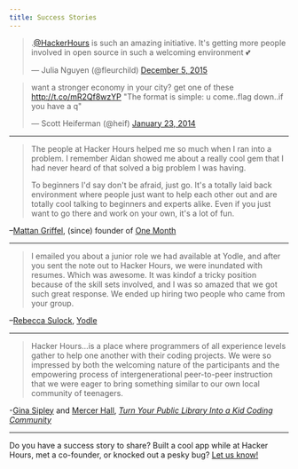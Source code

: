 ```yaml
---
title: Success Stories
---
```


<blockquote class="twitter-tweet" lang="en"><p lang="en" dir="ltr">.<a href="https://twitter.com/HackerHours">@HackerHours</a> is such an amazing initiative. It&#39;s getting more people involved in open source in such a welcoming environment 💕</p>&mdash; Julia Nguyen (@fleurchild) <a href="https://twitter.com/fleurchild/status/673222603457204224">December 5, 2015</a></blockquote>
<script async src="//platform.twitter.com/widgets.js" charset="utf-8"></script>

<blockquote class="twitter-tweet" data-cards="hidden" lang="en"><p>want a stronger economy in your city? get one of these <a href="http://t.co/mR2Qf8wzYP">http://t.co/mR2Qf8wzYP</a> &quot;The format is simple: u come..flag down..if you have a q&quot;</p>&mdash; Scott Heiferman (@heif) <a href="https://twitter.com/heif/statuses/426436663640748032">January 23, 2014</a></blockquote>
<script async src="//platform.twitter.com/widgets.js" charset="utf-8"></script>

---

> The people at Hacker Hours helped me so much when I ran into a problem. I remember Aidan showed me about a really cool gem that I had never heard of that solved a big problem I was having.
>
> To beginners I'd say don't be afraid, just go. It's a totally laid back environment where people just want to help each other out and are totally cool talking to beginners and experts alike. Even if you just want to go there and work on your own, it's a lot of fun.

–[Mattan Griffel](https://twitter.com/mattangriffel), (since) founder of [One Month](https://onemonth.com)

---

> I emailed you about a junior role we had available at Yodle, and after you sent the note out to Hacker Hours, we were inundated with resumes. Which was awesome. It was kindof a tricky position because of the skill sets involved, and I was so amazed that we got such great response. We ended up hiring two people who came from your group.

–[Rebecca Sulock](http://www.linkedin.com/in/rebeccasulock), [Yodle](http://www.yodle.com)

---

> Hacker Hours...is a place where programmers of all experience levels gather to help one another with their coding projects. We were so impressed by both the welcoming nature of the participants and the empowering process of intergenerational peer-to-peer instruction that we were eager to bring something similar to our own local community of teenagers.


-[Gina Sipley](https://twitter.com/GSipley) and [Mercer Hall](https://www.edsurge.com/mercer-hall), [*Turn Your Public Library Into a Kid Coding Community*](https://www.edsurge.com/n/2015-03-02-turn-your-public-library-into-a-kid-coding-community)

---

Do you have a success story to share? Built a cool app while at Hacker Hours, met a co-founder, or knocked out a pesky bug? [Let us know!](https://github.com/afeld/hackerhours.org/issues/new)
